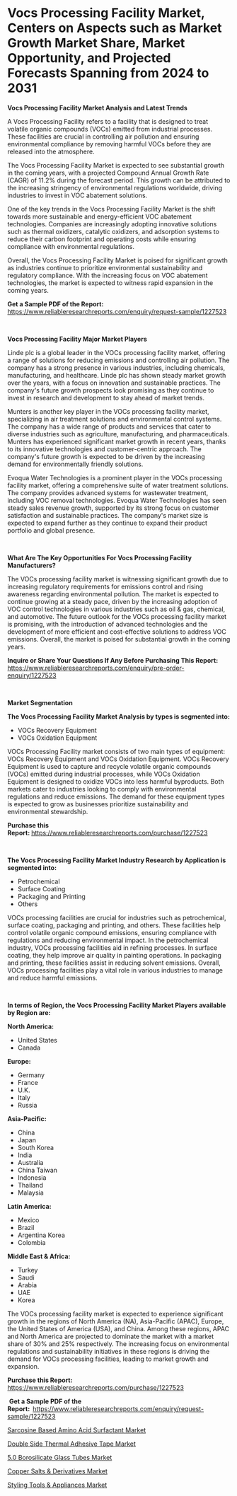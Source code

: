 <p><h1>Vocs Processing Facility Market, Centers on Aspects such as Market Growth Market Share, Market Opportunity, and Projected Forecasts Spanning from 2024 to 2031</h1></p><p><strong>Vocs Processing Facility Market Analysis and Latest Trends</strong></p>
<p><p>A Vocs Processing Facility refers to a facility that is designed to treat volatile organic compounds (VOCs) emitted from industrial processes. These facilities are crucial in controlling air pollution and ensuring environmental compliance by removing harmful VOCs before they are released into the atmosphere.</p><p>The Vocs Processing Facility Market is expected to see substantial growth in the coming years, with a projected Compound Annual Growth Rate (CAGR) of 11.2% during the forecast period. This growth can be attributed to the increasing stringency of environmental regulations worldwide, driving industries to invest in VOC abatement solutions.</p><p>One of the key trends in the Vocs Processing Facility Market is the shift towards more sustainable and energy-efficient VOC abatement technologies. Companies are increasingly adopting innovative solutions such as thermal oxidizers, catalytic oxidizers, and adsorption systems to reduce their carbon footprint and operating costs while ensuring compliance with environmental regulations.</p><p>Overall, the Vocs Processing Facility Market is poised for significant growth as industries continue to prioritize environmental sustainability and regulatory compliance. With the increasing focus on VOC abatement technologies, the market is expected to witness rapid expansion in the coming years.</p></p>
<p><strong>Get a Sample PDF of the Report:&nbsp;</strong> <a href="https://www.reliableresearchreports.com/enquiry/request-sample/1227523">https://www.reliableresearchreports.com/enquiry/request-sample/1227523</a></p>
<p>&nbsp;</p>
<p><strong>Vocs Processing Facility Major Market Players</strong></p>
<p><p>Linde plc is a global leader in the VOCs processing facility market, offering a range of solutions for reducing emissions and controlling air pollution. The company has a strong presence in various industries, including chemicals, manufacturing, and healthcare. Linde plc has shown steady market growth over the years, with a focus on innovation and sustainable practices. The company's future growth prospects look promising as they continue to invest in research and development to stay ahead of market trends.</p><p>Munters is another key player in the VOCs processing facility market, specializing in air treatment solutions and environmental control systems. The company has a wide range of products and services that cater to diverse industries such as agriculture, manufacturing, and pharmaceuticals. Munters has experienced significant market growth in recent years, thanks to its innovative technologies and customer-centric approach. The company's future growth is expected to be driven by the increasing demand for environmentally friendly solutions.</p><p>Evoqua Water Technologies is a prominent player in the VOCs processing facility market, offering a comprehensive suite of water treatment solutions. The company provides advanced systems for wastewater treatment, including VOC removal technologies. Evoqua Water Technologies has seen steady sales revenue growth, supported by its strong focus on customer satisfaction and sustainable practices. The company's market size is expected to expand further as they continue to expand their product portfolio and global presence.</p></p>
<p>&nbsp;</p>
<p><strong>What Are The Key Opportunities For Vocs Processing Facility Manufacturers?</strong></p>
<p><p>The VOCs processing facility market is witnessing significant growth due to increasing regulatory requirements for emissions control and rising awareness regarding environmental pollution. The market is expected to continue growing at a steady pace, driven by the increasing adoption of VOC control technologies in various industries such as oil & gas, chemical, and automotive. The future outlook for the VOCs processing facility market is promising, with the introduction of advanced technologies and the development of more efficient and cost-effective solutions to address VOC emissions. Overall, the market is poised for substantial growth in the coming years.</p></p>
<p><strong>Inquire or Share Your Questions If Any Before Purchasing This Report:</strong> <a href="https://www.reliableresearchreports.com/enquiry/pre-order-enquiry/1227523">https://www.reliableresearchreports.com/enquiry/pre-order-enquiry/1227523</a></p>
<p>&nbsp;</p>
<p><strong>Market Segmentation</strong></p>
<p><strong>The Vocs Processing Facility Market Analysis by types is segmented into:</strong></p>
<p><ul><li>VOCs Recovery Equipment</li><li>VOCs Oxidation Equipment</li></ul></p>
<p><p>VOCs Processing Facility market consists of two main types of equipment: VOCs Recovery Equipment and VOCs Oxidation Equipment. VOCs Recovery Equipment is used to capture and recycle volatile organic compounds (VOCs) emitted during industrial processes, while VOCs Oxidation Equipment is designed to oxidize VOCs into less harmful byproducts. Both markets cater to industries looking to comply with environmental regulations and reduce emissions. The demand for these equipment types is expected to grow as businesses prioritize sustainability and environmental stewardship.</p></p>
<p><strong>Purchase this Report:&nbsp;</strong><a href="https://www.reliableresearchreports.com/purchase/1227523">https://www.reliableresearchreports.com/purchase/1227523</a></p>
<p>&nbsp;</p>
<p><strong>The Vocs Processing Facility Market Industry Research by Application is segmented into:</strong></p>
<p><ul><li>Petrochemical</li><li>Surface Coating</li><li>Packaging and Printing</li><li>Others</li></ul></p>
<p><p>VOCs processing facilities are crucial for industries such as petrochemical, surface coating, packaging and printing, and others. These facilities help control volatile organic compound emissions, ensuring compliance with regulations and reducing environmental impact. In the petrochemical industry, VOCs processing facilities aid in refining processes. In surface coating, they help improve air quality in painting operations. In packaging and printing, these facilities assist in reducing solvent emissions. Overall, VOCs processing facilities play a vital role in various industries to manage and reduce harmful emissions.</p></p>
<p>&nbsp;</p>
<p><strong>In terms of Region, the Vocs Processing Facility Market Players available by Region are:</strong></p>
<p>
    <p> <strong> North America: </strong>
        <ul>
            <li>United States</li>
            <li>Canada</li>
        </ul>
        </p> 
    <p> <strong> Europe: </strong>
        <ul>
            <li>Germany</li>
            <li>France</li>
            <li>U.K.</li>
            <li>Italy</li>
            <li>Russia</li>
        </ul>
        </p> 
    <p> <strong> Asia-Pacific: </strong>
        <ul>
            <li>China</li>
            <li>Japan</li>
            <li>South Korea</li>
            <li>India</li>
            <li>Australia</li>
            <li>China Taiwan</li>
            <li>Indonesia</li>
            <li>Thailand</li>
            <li>Malaysia</li>
        </ul>
        </p> 
    <p> <strong> Latin America: </strong>
        <ul>
            <li>Mexico</li>
            <li>Brazil</li>
            <li>Argentina Korea</li>
            <li>Colombia</li>
        </ul>
        </p> 
    <p> <strong> Middle East & Africa: </strong>
        <ul>
            <li>Turkey</li>
            <li>Saudi</li>
            <li>Arabia</li>
            <li>UAE</li>
            <li>Korea</li>
        </ul>
    </p>
    </p>
<p><p>The VOCs processing facility market is expected to experience significant growth in the regions of North America (NA), Asia-Pacific (APAC), Europe, the United States of America (USA), and China. Among these regions, APAC and North America are projected to dominate the market with a market share of 30% and 25% respectively. The increasing focus on environmental regulations and sustainability initiatives in these regions is driving the demand for VOCs processing facilities, leading to market growth and expansion.</p></p>
<p><strong>Purchase this Report: </strong><a href="https://www.reliableresearchreports.com/purchase/1227523">https://www.reliableresearchreports.com/purchase/1227523</a></p>
<p>&nbsp;<strong>Get a Sample PDF of the Report:&nbsp;&nbsp;</strong><a href="https://www.reliableresearchreports.com/enquiry/request-sample/1227523">https://www.reliableresearchreports.com/enquiry/request-sample/1227523</a></p>
<p><strong></strong></p>
<p><p><a href="https://medium.com/@vallieemard78/sarcosine-based-amino-acid-surfactant-market-furnishes-information-on-market-share-market-trends-ca1bbfbc342d">Sarcosine Based Amino Acid Surfactant Market</a></p><p><a href="https://medium.com/@elzaziemann1943/analyzing-double-side-thermal-adhesive-tape-market-global-industry-perspective-and-forecast-2024-0bb32d6d4172">Double Side Thermal Adhesive Tape Market</a></p><p><a href="https://medium.com/@vallieemard78/5-0-borosilicate-glass-tubes-market-size-cagr-trends-2024-2030-5ee7e7a853e7">5.0 Borosilicate Glass Tubes Market</a></p><p><a href="https://medium.com/@elzaziemann1943/copper-salts-amp-derivatives-market-trends-forecast-and-competitive-analysis-to-2031-9d4cbfea7b8e">Copper Salts & Derivatives Market</a></p><p><a href="https://medium.com/@joshuajackson1010/styling-tools-amp-appliances-market-research-report-its-history-and-forecast-2024-to-2031-01f80c5356a5">Styling Tools & Appliances Market</a></p></p>